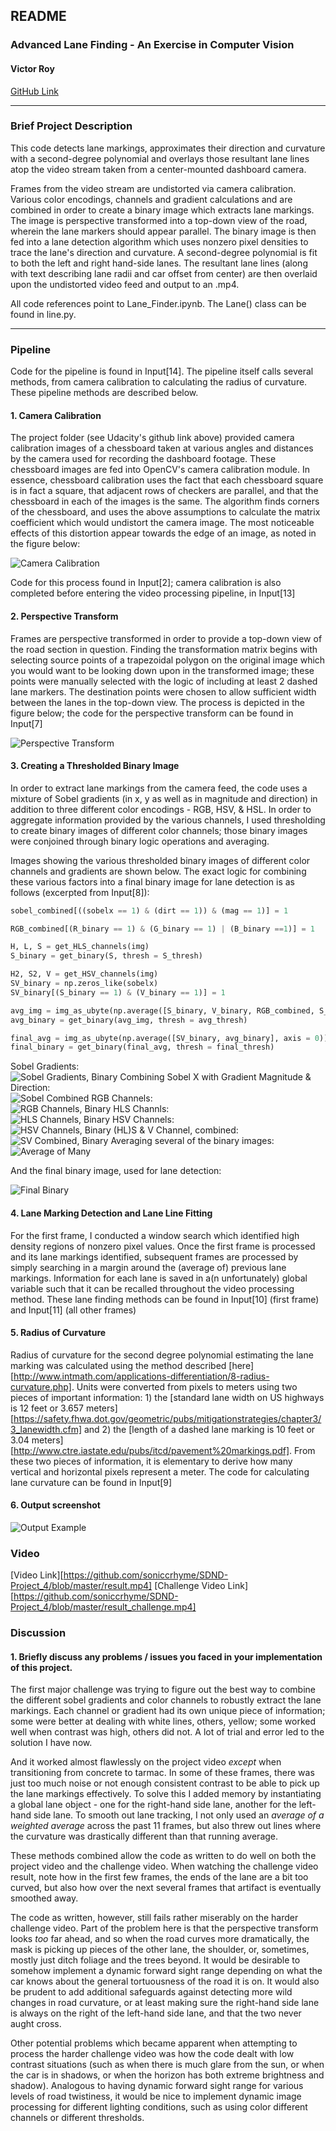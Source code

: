 ## **README**

### **Advanced Lane Finding - An Exercise in Computer Vision**

#### **Victor Roy**

[GitHub Link](https://github.com/soniccrhyme/SDND-Project_4)

[//]: # (Image References)

[image1]: ./report_images/camera_calibration.png "Camera Calibration"
[image2]: ./report_images/perspective_transform.png "Perspective Transform"
[sobels]: ./report_images/sobels.png "Sobel Gradients"
[sobel_combined]: ./report_images/sobel_combined.png "Sobel Combined"
[rgbs]: ./report_images/rgbs.png "RGB Binary"
[hlss]: ./report_images/hlss.png "HLS Binary"
[hsvs]: ./report_images/hsvs.png "HSV Binary"
[sv]: ./report_images/hlsandv.png "S & V Combined"
[avg_binary]: ./report_images/avg_and_binary.png "Averaged & Binary"
[final_binary]: ./report_images/final_binary.png "Final Binary"
[output]: /report_images/output_eg.png "Output Example"

---
### Brief Project Description

This code detects lane markings, approximates their direction and curvature with a second-degree polynomial and overlays those resultant lane lines atop the video stream taken from a center-mounted dashboard camera.   

Frames from the video stream are undistorted via camera calibration. Various color encodings, channels and gradient calculations and are combined in order to create a binary image which extracts lane markings. The image is perspective transformed into a top-down view of the road, wherein the lane markers should appear parallel. The binary image is then fed into a lane detection algorithm which uses nonzero pixel densities to trace the lane's direction and curvature. A second-degree polynomial is fit to both the left and right hand-side lanes. The resultant lane lines (along with text describing lane radii and car offset from center) are then overlaid upon the undistorted video feed and output to an .mp4.

All code references point to Lane_Finder.ipynb. The Lane() class can be found in line.py.

---

### Pipeline

Code for the pipeline is found in Input[14]. The pipeline itself calls several methods, from camera calibration to calculating the radius of curvature. These pipeline methods are described below.

#### 1. Camera Calibration

The project folder (see Udacity's github link above) provided camera calibration images of a chessboard taken at various angles and distances by the camera used for recording the dashboard footage. These chessboard images are fed into OpenCV's camera calibration module. In essence, chessboard calibration uses the fact that each chessboard square is in fact a square, that adjacent rows of checkers are parallel, and that the chessboard in each of the images is the same. The algorithm finds corners of the chessboard, and uses the above assumptions to calculate the matrix coefficient which would undistort the camera image. The most noticeable effects of this distortion appear towards the edge of an image, as noted in the figure below:

![Camera Calibration][image1]

Code for this process found in Input[2]; camera calibration is also completed before entering the video processing pipeline, in Input[13]

#### 2. Perspective Transform

Frames are perspective transformed in order to provide a top-down view of the road section in question. Finding the transformation matrix begins with selecting source points of a trapezoidal polygon on the original image which you would want to be looking down upon in the transformed image; these points were manually selected with the logic of including at least 2 dashed lane markers. The destination points were chosen to allow sufficient width between the lanes in the top-down view. The process is depicted in the figure below; the code for the perspective transform can be found in Input[7]

![Perspective Transform][image2]

#### 3. Creating a Thresholded Binary Image

In order to extract lane markings from the camera feed, the code uses a mixture of Sobel gradients (in x, y as well as in magnitude and direction) in addition to three different color encodings - RGB, HSV, & HSL. In order to aggregate information provided by the various channels, I used thresholding to create binary images of different color channels; those binary images were conjoined through binary logic operations and averaging.

Images showing the various thresholded binary images of different color channels and gradients are shown below. The exact logic for combining these various factors into a final binary image for lane detection is as follows (excerpted from Input[8]):

```python
sobel_combined[((sobelx == 1) & (dirt == 1)) & (mag == 1)] = 1

RGB_combined[(R_binary == 1) & (G_binary == 1) | (B_binary ==1)] = 1

H, L, S = get_HLS_channels(img)
S_binary = get_binary(S, thresh = S_thresh)

H2, S2, V = get_HSV_channels(img)
SV_binary = np.zeros_like(sobelx)
SV_binary[(S_binary == 1) & (V_binary == 1)] = 1

avg_img = img_as_ubyte(np.average([S_binary, V_binary, RGB_combined, S_binary_2, combined], axis = 0))
avg_binary = get_binary(avg_img, thresh = avg_thresh)

final_avg = img_as_ubyte(np.average([SV_binary, avg_binary], axis = 0))
final_binary = get_binary(final_avg, thresh = final_thresh)
```
Sobel Gradients:  
![Sobel Gradients, Binary][sobels]
Combining Sobel X with Gradient Magnitude & Direction:  
![Sobel Combined][sobel_combined]
RGB Channels:  
![RGB Channels, Binary][rgbs]
HLS Channls:  
![HLS Channels, Binary][hlss]
HSV Channels:  
![HSV Channels, Binary][hsvs]
(HL)S & V Channel, combined:  
![SV Combined, Binary][sv]
Averaging several of the binary images:  
![Average of Many][avg_binary]

And the final binary image, used for lane detection:

![Final Binary][final_binary]

#### 4. Lane Marking Detection and Lane Line Fitting

For the first frame, I conducted a window search which identified high density regions of nonzero pixel values. Once the first frame is processed and its lane markings identified, subsequent frames are processed by simply searching in a margin around the (average of) previous lane markings. Information for each lane is saved in a(n unfortunately) global variable such that it can be recalled throughout the video processing method. These lane finding methods can be found in Input[10] (first frame) and Input[11] (all other frames)

#### 5. Radius of Curvature

Radius of curvature for the second degree polynomial estimating the lane marking was calculated using the method described [here][http://www.intmath.com/applications-differentiation/8-radius-curvature.php]. Units were converted from pixels to meters using two pieces of important information: 1) the [standard lane width on US highways is 12 feet or 3.657 meters][https://safety.fhwa.dot.gov/geometric/pubs/mitigationstrategies/chapter3/3_lanewidth.cfm] and 2) the [length of a dashed lane marking is 10 feet or 3.04 meters][http://www.ctre.iastate.edu/pubs/itcd/pavement%20markings.pdf]. From these two pieces of information, it is elementary to derive how many vertical and horizontal pixels represent a meter. The code for calculating lane curvature can be found in Input[9]

#### 6. Output screenshot

![Output Example][output]

### Video

[Video Link][https://github.com/soniccrhyme/SDND-Project_4/blob/master/result.mp4]
[Challenge Video Link][https://github.com/soniccrhyme/SDND-Project_4/blob/master/result_challenge.mp4]

### Discussion

#### 1. Briefly discuss any problems / issues you faced in your implementation of this project.  

The first major challenge was trying to figure out the best way to combine the different sobel gradients and color channels to robustly extract the lane markings. Each channel or gradient had its own unique piece of information; some were better at dealing with white lines, others, yellow; some worked well when contrast was high, others did not. A lot of trial and error led to the solution I have now.

And it worked almost flawlessly on the project video _except_ when transitioning from concrete to tarmac. In some of these frames, there was just too much noise or not enough consistent contrast to be able to pick up the lane markings effectively. To solve this I added memory by instantiating a global lane object - one for the right-hand side lane, another for the left-hand side lane. To smooth out lane tracking, I not only used an _average of a weighted average_ across the past 11 frames, but also threw out lines where the curvature was drastically different than that running average.

These methods combined allow the code as written to do well on both the project video and the challenge video. When watching the challenge video result, note how in the first few frames, the ends of the lane are a bit too curved, but also how over the next several frames that artifact is eventually smoothed away.  

The code as written, however, still fails rather miserably on the harder challenge video. Part of the problem here is that the perspective transform looks _too_ far ahead, and so when the road curves more dramatically, the mask is picking up pieces of the other lane, the shoulder, or, sometimes, mostly just ditch foliage and the trees beyond. It would be desirable to somehow implement a dynamic forward sight range depending on what the car knows about the general tortuousness of the road it is on. It would also be prudent to add additional safeguards against detecting more wild changes in road curvature, or at least making sure the right-hand side lane is always on the right of the left-hand side lane, and that the two never aught cross.

Other potential problems which became apparent when attempting to process the harder challenge video was how the code dealt with low contrast situations (such as when there is much glare from the sun, or when the car is in shadows, or when the horizon has both extreme brightness and shadow). Analogous to having dynamic forward sight range for various levels of road twistiness, it would be nice to implement dynamic image processing for different lighting conditions, such as using color different channels or different thresholds.
